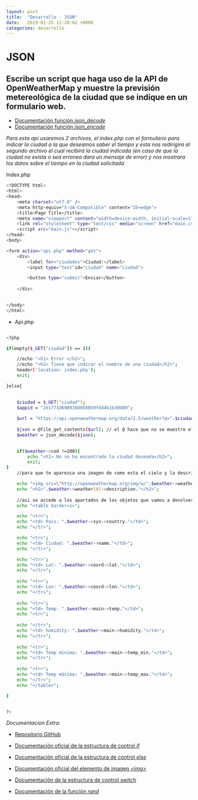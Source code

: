 ```yaml
---
layout: post
title:  "Desarrollo - JSON"
date:   2019-01-25 11:20:02 +0000
categories: desarrollo
---
```

# JSON

## Escribe un script que haga uso de la API de OpenWeatherMap y muestre la previsión metereológica de la ciudad que se indique en un formulario web.

- [Documentación función *json_decode*](http://php.net/manual/es/function.json-decode.php)
- [Documentación función *json_encode*](http://php.net/manual/es/function.json-encode.php)

*Para esta api usaremos 2 archivos, el index.php con el formulario para indicar la ciudad a la que deseamos saber el tiempo y esta nos redirigira al segundo archivo el cual recibirá la ciudad indicada (en caso de que la ciudad no exista o sea erronea dara un mensaje de error) y nos mostrara los datos sobre el tiempo en la ciudad solicitada*

Index.php

```bash
<!DOCTYPE html>
<html>
<head>
    <meta charset="utf-8" />
    <meta http-equiv="X-UA-Compatible" content="IE=edge">
    <title>Page Title</title>
    <meta name="viewport" content="width=device-width, initial-scale=1">
    <link rel="stylesheet" type="text/css" media="screen" href="main.css" />
    <script src="main.js"></script>
</head>
<body>

<form action="api.php" method="get">
    <div>
        <label for="ciudades">Ciudad:</label>
        <input type="text"id="ciudad" name="ciudad">

        <button type="submit">Enviar</button> 
            
    </div>

    
</body>
</html>
```

- Api.php

```bash

<?php

if(empty($_GET["ciudad"]) == 1){

    //echo "<h1> Error </h2>";
    //echo "<h2> Tiene que indicar el nombre de una ciudad</h2>";
    header('location: index.php');
    exit;

}else{
   

    $ciudad = $_GET["ciudad"];
    $appid = "2e1771d6989168058859fdd4b1b30d89";
    
    $url = "https://api.openweathermap.org/data/2.5/weather?q=".$ciudad."&appid=".$appid."&units=metric";
    
    $json = @file_get_contents($url); // el @ hace que no se muestre el warning
    $weather = json_decode($json);
    

    if($weather->cod !=200){
        echo "<h1> No se ha encontrado la ciudad deseada</h2>";
        exit;
}
    //para que te aparezca una imagen de como esta el cielo y la descripcion de este

    echo "<img src=\"http://openweathermap.org/img/w/".$weather->weather[0]->icon.".png\">";
    echo "<h2>".$weather->weather[0]->description."</h2>";
    
    //asi se accede a los apartados de los objetos que vamos a devolver en patalla
    echo "<table border=1>";

    echo "<tr>";
    echo "<td> Pais: ".$weather->sys->country."</td>";
    echo "</tr>";

    echo "<tr>";
    echo "<td> Ciudad: ".$weather->name."</td>";
    echo "</tr>";

    echo "<tr>";
    echo "<td> Lat: ".$weather->coord->lat."</td>";
    echo "</tr>";
    
    echo "<tr>";
    echo "<td> Lon: ".$weather->coord->lon."</td>";
    echo "</tr>";
    
    echo "<tr>";
    echo "<td> Temp: ".$weather->main->temp."</td>";
    echo "<tr>";
    
    echo "</tr>";
    echo "<td> humidity: ".$weather->main->humidity."</td>";
    echo "</tr>";
    
    echo "<tr>";
    echo "<td> Temp mínima: ".$weather->main->temp_min."</td>";
    echo "</tr>";
    
    echo "<tr>";
    echo "<td> Temp máxima: ".$weather->main->temp_max."</td>";
    echo "</tr>";
    echo "</table>";

}


?>
```






*Documentacion Extra:*

- [Repositorio GitHub](https://github.com/alexdemanuel/Practicas-PHP)

- [Documentación oficial de la estructura de control *if*](http://php.net/manual/es/control-structures.if.php)

- [Documentación oficial de la estructura de control *else*](http://php.net/manual/es/control-structures.else.php)

- [Documentación oficial del elemento de imagen *\<img>*](https://developer.mozilla.org/es/docs/Web/HTML/Elemento/img)

- [Documentación de la estructura de control switch](http://php.net/manual/es/control-structures.switch.php)

- [Documentación de la función *rand*](http://php.net/manual/es/function.rand.php)
